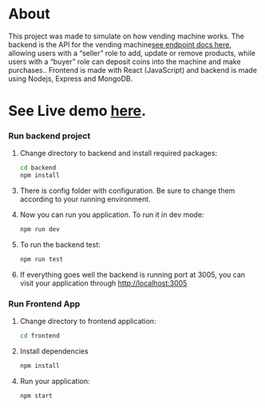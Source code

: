 # About
This project was made to simulate on how vending machine works. The backend is the API for the vending machine[see endpoint docs here](https://github.com/Ndkkqueenie/vending_machine_api/tree/main/backend#readme), allowing users with a “seller” role to add, update or remove products, while users with a “buyer” role can deposit coins into the machine and make purchases.. Frontend is made with React (JavaScript) and backend is made using Nodejs, Express and MongoDB.
# See Live demo [here](https://autumn-tree-5881.fly.dev/).
    
### Run backend project
1. Change directory to backend and install required packages:
    ```bash
    cd backend
    npm install
    ```
3) There is config folder with configuration. Be sure to change them according to your running environment.

5) Now you can run you application. To run it in dev mode:
    ```bash
    npm run dev
    ```
6) To run the backend test:
    ```bash
    npm run test
    ```
7) If everything goes well the backend is running port at 3005, you can visit your application through [http://localhost:3005](http://localhost:3005)

   
### Run Frontend App
1) Change directory to frontend application:
    ```bash
    cd frontend
    ```
2. Install dependencies
    ```bash
    npm install
    ```
4) Run your application:
    ```bash
    npm start
    ``` 